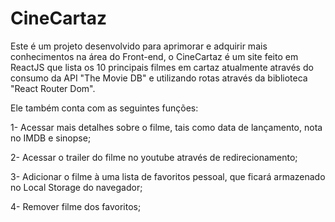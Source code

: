 # CineCartaz

Este é um projeto desenvolvido para aprimorar e adquirir mais conhecimentos na área do Front-end, o CineCartaz é um site feito em ReactJS que lista os 10 principais filmes em cartaz atualmente através do consumo da API "The Movie DB" e utilizando rotas através da biblioteca "React Router Dom". 

Ele também conta com as seguintes funções:

1- Acessar mais detalhes sobre o filme, tais como data de lançamento, nota no IMDB e sinopse;

2- Acessar o trailer do filme no youtube através de redirecionamento;

3- Adicionar o filme à uma lista de favoritos pessoal, que ficará armazenado no Local Storage do navegador;

4- Remover filme dos favoritos;
